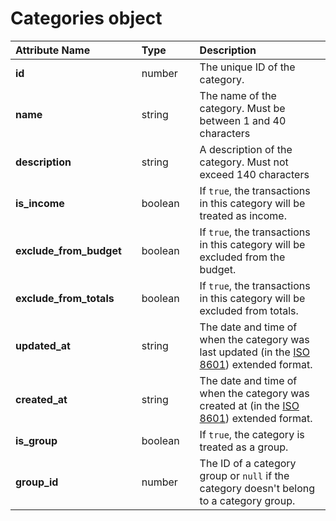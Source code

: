 # Categories object

| **Attribute Name** |  | **Type** |  | **Description** |
| :--- | :--- | :--- | :--- | :--- |
| **id** |  | number |  | The unique ID of the category. |
| **name** |  | string |  | The name of the category. Must be between 1 and 40 characters |
| **description** |  | string |  | A description of the category. Must not exceed 140 characters |
| **is\_income** |  | boolean |  | If `true`, the transactions in this category will be treated as income. |
| **exclude\_from\_budget** |  | boolean |  | If `true`, the transactions in this category will be excluded from the budget. |
| **exclude\_from\_totals** |  | boolean |  | If `true`, the transactions in this category will be excluded from totals. |
| **updated\_at** |  | string |  | The date and time of when the category was last updated (in the [ISO 8601](https://en.wikipedia.org/wiki/ISO_8601)) extended format. |
| **created\_at** |  | string |  | The date and time of when the category was created at (in the [ISO 8601](https://en.wikipedia.org/wiki/ISO_8601)) extended format. |
| **is\_group** |  | boolean |  | If `true`, the category is treated as a group. |
| **group\_id** |  | number |  | The ID of a category group or `null` if the category doesn't belong to a category group. |

